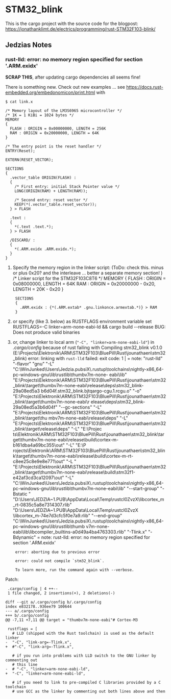 STM32_blink
===========

This is the cargo project with the source code for the blogpost: https://jonathanklimt.de/electrics/programming/rust-STM32F103-blink/

## Jedzias Notes ##

### rust-lld: error: no memory region specified for section '.ARM.exidx' ###
**SCRAP THIS**, after updating cargo dependencies all seems fine!

There is something new. Check out new examples ... see https://docs.rust-embedded.org/embedonomicon/print.html with

    $ cat link.x
    
    /* Memory layout of the LM3S6965 microcontroller */
    /* 1K = 1 KiBi = 1024 bytes */
    MEMORY
    {
      FLASH : ORIGIN = 0x00000000, LENGTH = 256K
      RAM : ORIGIN = 0x20000000, LENGTH = 64K
    }
    
    /* The entry point is the reset handler */
    ENTRY(Reset);
    
    EXTERN(RESET_VECTOR);
    
    SECTIONS
    {
      .vector_table ORIGIN(FLASH) :
      {
        /* First entry: initial Stack Pointer value */
        LONG(ORIGIN(RAM) + LENGTH(RAM));
    
        /* Second entry: reset vector */
        KEEP(*(.vector_table.reset_vector));
      } > FLASH
    
      .text :
      {
        *(.text .text.*);
      } > FLASH
    
      /DISCARD/ :
      {
        *(.ARM.exidx .ARM.exidx.*);
      }
    }



1. Specify the memory region in the linker script: (ToDo: check this. minus or plus 0x20? and the interleave ... better a separate memory section!
) 
        /* Linker script for the STM32F103C8T6 */
        MEMORY
        {
          FLASH : ORIGIN = 0x08000000, LENGTH = 64K
          RAM : ORIGIN = 0x20000000 - 0x20, LENGTH = 20K - 0x20
        }
        
        SECTIONS
        {
          .ARM.exidx : {*(.ARM.extab* .gnu.linkonce.armextab.*)} > RAM
        }
        
2. or specify (like 3. below) as RUSTFLAGS environment variable 
        set RUSTFLAGS=-C linker=arm-none-eabi-ld && cargo build --release
   BUG: Does not produce valid binaries

3. or, change linker to local arm (`"-C", "linker=arm-none-eabi-ld"`) in *.cargo/config* because of rust failing with
        Compiling stm32_blink v0.1.0 (E:\Projects\Elektronik\ARM\STM32F103\BluePill\Rust\jounathaen\stm32_blink)
        error: linking with `rust-lld` failed: exit code: 1
        |
        = note: "rust-lld" "-flavor" "gnu" "-L" "C:\\WinJunked\\Users\\Jedzia.pubsiX\\.rustup\\toolchains\\nightly-x86_64-pc-windows-gnu\\lib\\rustlib\\thumbv7m-none-
        eabi\\lib" "E:\\Projects\\Elektronik\\ARM\\STM32F103\\BluePill\\Rust\\jounathaen\\stm32_blink\\target\\thumbv7m-none-eabi\\release\\deps\\stm32_blink-29a08ed5a3
        b6d04f.stm32_blink.bjtqargo-cgu.1.rcgu.o" "-o" "E:\\Projects\\Elektronik\\ARM\\STM32F103\\BluePill\\Rust\\jounathaen\\stm32_blink\\target\\thumbv7m-none-eabi\\r
        elease\\deps\\stm32_blink-29a08ed5a3b6d04f" "--gc-sections" "-L" "E:\\Projects\\Elektronik\\ARM\\STM32F103\\BluePill\\Rust\\jounathaen\\stm32_blink\\target\\thu
        mbv7m-none-eabi\\release\\deps" "-L" "E:\\Projects\\Elektronik\\ARM\\STM32F103\\BluePill\\Rust\\jounathaen\\stm32_blink\\target\\release\\deps" "-L" "E:\\Projec
        ts\\Elektronik\\ARM\\STM32F103\\BluePill\\Rust\\jounathaen\\stm32_blink\\target\\thumbv7m-none-eabi\\release\\build\\cortex-m-b161dba4a69bc355\\out" "-L" "E:\\P
        rojects\\Elektronik\\ARM\\STM32F103\\BluePill\\Rust\\jounathaen\\stm32_blink\\target\\thumbv7m-none-eabi\\release\\build\\cortex-m-rt-c8ee25c8e9e8e771\\out" "-L
        " "E:\\Projects\\Elektronik\\ARM\\STM32F103\\BluePill\\Rust\\jounathaen\\stm32_blink\\target\\thumbv7m-none-eabi\\release\\build\\stm32f1-e42af3cd3ca12097\\out"
        "-L" "C:\\WinJunked\\Users\\Jedzia.pubsiX\\.rustup\\toolchains\\nightly-x86_64-pc-windows-gnu\\lib\\rustlib\\thumbv7m-none-eabi\\lib" "--start-group" "-Bstatic
        " "D:\\Users\\JEDZIA~1.PUB\\AppData\\Local\\Temp\\rustcI0ZvzX\\libcortex_m_rt-0835c5a8e7314307.rlib" "D:\\Users\\JEDZIA~1.PUB\\AppData\\Local\\Temp\\rustcI0ZvzX
        \\libcortex_m-74e7d3cfc5f0e7a9.rlib" "--end-group" "C:\\WinJunked\\Users\\Jedzia.pubsiX\\.rustup\\toolchains\\nightly-x86_64-pc-windows-gnu\\lib\\rustlib\\thumb
        v7m-none-eabi\\lib\\libcompiler_builtins-a0d49a4ba4763303.rlib" "-Tlink.x" "-Bdynamic"
        = note: rust-lld: error: no memory region specified for section '.ARM.exidx'
        
        error: aborting due to previous error
        
        error: could not compile `stm32_blink`.
        
        To learn more, run the command again with --verbose.
    
Patch:

     .cargo/config | 4 ++--
     1 file changed, 2 insertions(+), 2 deletions(-)
    
    diff --git a/.cargo/config b/.cargo/config
    index e832178..936ee79 100644
    --- a/.cargo/config
    +++ b/.cargo/config
    @@ -7,11 +7,11 @@ target = "thumbv7m-none-eabi"# Cortex-M3
     
     rustflags = [
       # LLD (shipped with the Rust toolchain) is used as the default linker
    -  "-C", "link-arg=-Tlink.x",
    +  #"-C", "link-arg=-Tlink.x",
     
       # if you run into problems with LLD switch to the GNU linker by commenting out
       # this line
    -  # "-C", "linker=arm-none-eabi-ld",
    +  "-C", "linker=arm-none-eabi-ld",
     
       # if you need to link to pre-compiled C libraries provided by a C toolchain
       # use GCC as the linker by commenting out both lines above and then
    